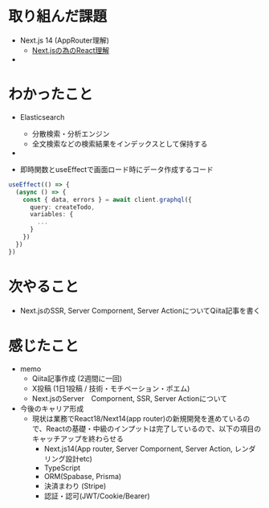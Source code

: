# 取り組んだ課題

- Next.js 14 (AppRouter理解)
  - [Next.jsの為のReact理解](https://nextjs.org/learn/react-foundations/server-and-client-components)
- 

# わかったこと
+ Elasticsearch
  + 分散検索・分析エンジン
  + 全文検索などの検索結果をインデックスとして保持する
+ 

+ 即時関数とuseEffectで画面ロード時にデータ作成するコード
```ts
useEffect(() => {
  (async () => {
    const { data, errors } = await client.graphql({
      query: createTodo,
      variables: {
        ...
      }
    })
  })
})
```

# 次やること

- Next.jsのSSR, Server Compornent, Server ActionについてQiita記事を書く 

# 感じたこと

- memo
  - Qiita記事作成 (2週間に一回)
  - X投稿 (1日1投稿 / 技術・モチベーション・ポエム)
  - Next.jsのServer　Compornent, SSR, Server Actionについて
- 今後のキャリア形成
  - 現状は業務でReact18/Next14(app router)の新規開発を進めているので、Reactの基礎・中級のインプットは完了しているので、以下の項目のキャッチアップを終わらせる
    - Next.js14(App router, Server Compornent, Server Action, レンダリング設計etc)
    - TypeScript
    - ORM(Spabase, Prisma)
    - 決済まわり (Stripe)
    - 認証・認可(JWT/Cookie/Bearer)
